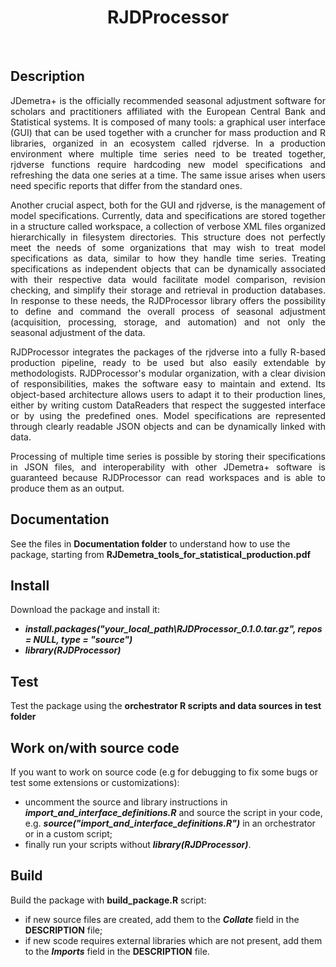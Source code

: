 <h1 align="center"><b>RJDProcessor</b></h1>
</br>

<h2><b>Description</b></h1>
<p align="justify">JDemetra+ is the officially recommended seasonal adjustment software for scholars and practitioners affiliated with the European Central Bank and Statistical systems. It is composed of many tools: a graphical user interface (GUI) that can be used together with a cruncher for mass production and R libraries, organized in an ecosystem called rjdverse. In a production environment where multiple time series need to be treated together, rjdverse functions require hardcoding new model specifications and refreshing the data one series at a time. The same issue arises when users need specific reports that differ from the standard ones.</p>

<p align="justify">Another crucial aspect, both for the GUI and rjdverse, is the management of model specifications. Currently, data and specifications are stored together in a structure called workspace, a collection of verbose XML files organized hierarchically in filesystem directories. This structure does not perfectly meet the needs of some organizations that may wish to treat model specifications as data, similar to how they handle time series. Treating specifications as independent objects that can be dynamically associated with their respective data would facilitate model comparison, revision checking, and simplify their storage and retrieval in production databases. In response to these needs, the RJDProcessor library offers the possibility to define and command the overall process of seasonal adjustment (acquisition, processing, storage, and automation) and not only the seasonal adjustment of the data. </p>

<p align="justify">RJDProcessor integrates the packages of the rjdverse into a fully R-based production pipeline, ready to be used but also easily extendable by methodologists. RJDProcessor's modular organization, with a clear division of responsibilities, makes the software easy to maintain and extend. Its object-based architecture allows users to adapt it to their production lines, either by writing custom DataReaders that respect the suggested interface or by using the predefined ones. Model specifications are represented through clearly readable JSON objects and can be dynamically linked with data.</p>

<p align="justify">Processing of multiple time series is possible by storing their specifications in JSON files, and interoperability with other JDemetra+ software is guaranteed because RJDProcessor can read workspaces and is able to produce them as an output.</p>

<h2><b>Documentation</b></h1>

See the files in **Documentation folder** to understand how to use the package, starting from **RJDemetra_tools_for_statistical_production.pdf**

<h2><b>Install</b></h2>

Download the package and install it:
  * **_install.packages("your_local_path\\RJDProcessor_0.1.0.tar.gz", repos = NULL, type = "source")_**
  * **_library(RJDProcessor)_**

<h2><b>Test</b></h2>

Test the package using the **orchestrator R scripts and data sources in test folder**

<h2><b>Work on/with source code</b></h2>

If you want to work on source code (e.g for debugging to fix some bugs or test some extensions or customizations):
  * uncomment the source and library instructions in **_import_and_interface_definitions.R_** and source the script in your code, e.g. **_source("import_and_interface_definitions.R")_** in an orchestrator or in a custom script; 
  * finally run your scripts without **_library(RJDProcessor)_**.

<h2><b>Build</b></h2>

Build the package with **build_package.R** script:
  * if new source files are created, add them to the **_Collate_** field in the **DESCRIPTION** file;
  * if new scode requires external libraries which are not present, add them to the **_Imports_** field in the **DESCRIPTION** file.

